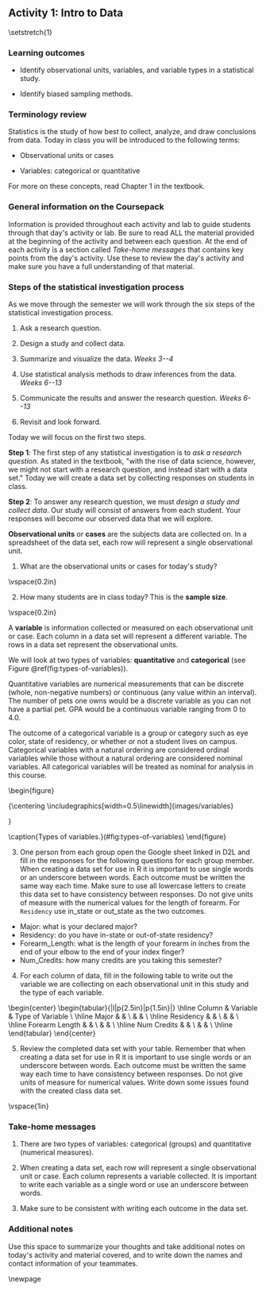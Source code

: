 ## Activity 1:  Intro to Data

\setstretch{1}

### Learning outcomes

* Identify observational units, variables, and variable types in a statistical study.

* Identify biased sampling methods.

### Terminology review
Statistics is the study of how best to collect, analyze, and draw conclusions from data.  Today in class you will be introduced to the following terms:

* Observational units or cases

* Variables: categorical or quantitative 

For more on these concepts, read Chapter 1 in the textbook.

### General information on the Coursepack

Information is provided throughout each activity and lab to guide students through that day's activity or lab. Be sure to read ALL the material provided at the beginning of the activity and between each question. At the end of each activity is a section called *Take-home messages* that contains key points from the day's activity. Use these to review the day's activity and make sure you have a full understanding of that material.

<!-- ### General information on labs -->

<!-- On Friday of each week you will complete a lab. Questions are selected from each lab to be turned in on Gradescope.  The questions to be submitted on Gradescope are bolded in the lab.  As you work through the lab have the Gradescope lab assignment open so that you can answer those questions as you go.  Today's activity is Lab 1 in Gradescope for practice submitting as a group. -->

### Steps of the statistical investigation process 

As we move through the semester we will work through the six steps of the statistical investigation process.  

1. Ask a research question.

2. Design a study and collect data.

3. Summarize and visualize the data. *Weeks 3--4*

4. Use statistical analysis methods to draw inferences from the data. *Weeks 6--13*

5. Communicate the results and answer the research question. *Weeks 6--13*

6. Revisit and look forward.

Today we will focus on the first two steps.

**Step 1**: The first step of any statistical investigation is to *ask a research question*.  As stated in the textbook, "with the rise of data science, however, we might not start with a research question, and instead start with a data set."  Today we will create a data set by collecting responses on students in class.

**Step 2**: To answer any research question, we must *design a study and collect data*. Our study will consist of answers from each student.  Your responses will become our observed data that we will explore.  

**Observational units** or **cases** are the subjects data are collected on. In a spreadsheet of the data set, each row will represent a single observational unit.  

1. What are the observational units or cases for today's study? 

\vspace{0.2in}

2. How many students are in class today? This is the **sample size**.

\vspace{0.2in}

A **variable** is information collected or measured on each observational unit or case. Each column in a data set will represent a different variable. The rows in a data set represent the observational units. 

We will look at two types of variables: **quantitative** and **categorical** (see Figure \@ref(fig:types-of-variables)). 

Quantitative variables are numerical measurements that can be discrete (whole, non-negative numbers) or continuous (any value within an interval).  The number of pets one owns would be a discrete variable as you can not have a partial pet.  GPA would be a continuous variable ranging from 0 to 4.0. 

The outcome of a categorical variable is a group or category such as eye color, state of residency, or whether or not a student lives on campus. Categorical variables with a natural ordering are considered ordinal variables while those without a natural ordering are considered nominal variables.  All categorical variables will be treated as nominal for analysis in this course. 

\begin{figure}

{\centering \includegraphics[width=0.5\linewidth]{images/variables} 

}

\caption{Types of variables.}(\#fig:types-of-variables)
\end{figure}

3. One person from each group open the Google sheet linked in D2L and fill in the responses for the following questions for each group member.  When creating a data set for use in R it is important to use single words or an underscore between words.  Each outcome must be written the same way each time.  Make sure to use all lowercase letters to create this data set to have consistency between responses.  Do not give units of measure with the numerical values for the length of forearm.  For `Residency` use in_state or out_state as the two outcomes.

* Major: what is your declared major?
* Residency: do you have in-state or out-of-state residency?
* Forearm_Length:  what is the length of your forearm in inches from the end of your elbow to the end of your index finger?
* Num_Credits: how many credits are you taking this semester?

4. For each column of data, fill in the following table to write out the variable we are collecting on each observational unit in this study and the type of each variable.

\begin{center}
\begin{tabular}{|l|p{2.5in}|p{1.5in}|} \hline
Column & Variable & Type of Variable  \\ \hline
Major & & \\ 
& & \\ \hline
Residency & & \\ 
& & \\ \hline
Forearm Length & & \\ 
& & \\ \hline
Num Credits & & \\ 
& & \\ \hline
\end{tabular}
\end{center}

5. Review the completed data set with your table.  Remember that when creating a data set for use in R it is important to use single words or an underscore between words.  Each outcome must be written the same way each time to have consistency between responses.  Do not give units of measure for numerical values.  Write down some issues found with the created class data set.

\vspace{1in}

### Take-home messages

1. There are two types of variables: categorical (groups) and quantitative (numerical measures).


2. When creating a data set, each row will represent a single observational unit or case. Each column represents a variable collected. It is important to write each variable as a single word or use an underscore between words.

3. Make sure to be consistent with writing each outcome in the data set.

### Additional notes

Use this space to summarize your thoughts and take additional notes on today's activity and material covered, and to write down the names and contact information of your teammates.

\newpage
